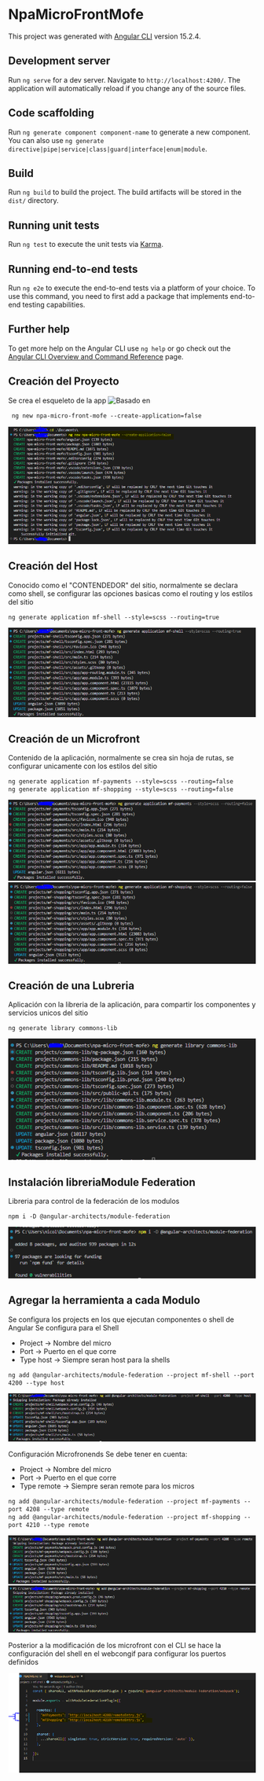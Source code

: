 # NpaMicroFrontMofe

This project was generated with [Angular CLI](https://github.com/angular/angular-cli) version 15.2.4.

## Development server

Run `ng serve` for a dev server. Navigate to `http://localhost:4200/`. The application will automatically reload if you change any of the source files.

## Code scaffolding

Run `ng generate component component-name` to generate a new component. You can also use `ng generate directive|pipe|service|class|guard|interface|enum|module`.

## Build

Run `ng build` to build the project. The build artifacts will be stored in the `dist/` directory.

## Running unit tests

Run `ng test` to execute the unit tests via [Karma](https://karma-runner.github.io).

## Running end-to-end tests

Run `ng e2e` to execute the end-to-end tests via a platform of your choice. To use this command, you need to first add a package that implements end-to-end testing capabilities.

## Further help

To get more help on the Angular CLI use `ng help` or go check out the [Angular CLI Overview and Command Reference](https://angular.io/cli) page.

## Creación del Proyecto

Se crea el esqueleto de la app
![Basado en](https://www.youtube.com/watch?v=12x2QpDCsfk&ab_channel=LogiDev)

```
 ng new npa-micro-front-mofe --create-application=false
```

![](https://github.com/potier97/angular-microfront/blob/master/assets/creacion.PNG)


## Creación del Host 

Conocido como el "CONTENDEDOR" del sitio, normalmente se declara como shell, se configurar las opciones basicas como el routing y los estilos del sitio

```
ng generate application mf-shell --style=scss --routing=true
```

![](https://github.com/potier97/angular-microfront/blob/master/assets/creacion-shell.PNG)

## Creación de un Microfront 

Contenido de la aplicación, normalmente se crea sin hoja de rutas, se configurar unicamente con los estilos del sitio

```
ng generate application mf-payments --style=scss --routing=false 
ng generate application mf-shopping --style=scss --routing=false 
```

![](https://github.com/potier97/angular-microfront/blob/master/assets/creacion-mf1.PNG)
![](https://github.com/potier97/angular-microfront/blob/master/assets/creacion-mf2.PNG)

## Creación de una Lubreria 

Aplicación con la libreria de la aplicación, para compartir los componentes y servicios unicos del sitio

```
ng generate library commons-lib 
```

![](https://github.com/potier97/angular-microfront/blob/master/assets/creacion-library.PNG)

## Instalación libreriaModule Federation

Libreria para control de la federación de los modulos

```
npm i -D @angular-architects/module-federation
```

![](https://github.com/potier97/angular-microfront/blob/master/assets/dependency-mofe.PNG)

## Agregar la herramienta a cada Modulo

Se configura los projects en los que ejecutan componentes o shell de Angular
Se configura para el Shell
 - Project -> Nombre del micro
 - Port -> Puerto en el que corre
 - Type host -> Siempre seran host para la shells

```
ng add @angular-architects/module-federation --project mf-shell --port 4200 --type host
```

![](https://github.com/potier97/angular-microfront/blob/master/assets/mf-configuration.PNG)

Configuración Microfronends
Se debe tener en cuenta:
 - Project -> Nombre del micro
 - Port -> Puerto en el que corre
 - Type remote -> Siempre seran remote para los micros

```
ng add @angular-architects/module-federation --project mf-payments --port 4208 --type remote
ng add @angular-architects/module-federation --project mf-shopping --port 4210 --type remote
```

![](https://github.com/potier97/angular-microfront/blob/master/assets/mf-configuration-1.PNG)
![](https://github.com/potier97/angular-microfront/blob/master/assets/mf-configuration-2.PNG)

Posterior a la modificación de los microfront con el CLI se hace la configuración del shell en el webcongif para configurar los puertos definidos


![](https://github.com/potier97/angular-microfront/blob/master/assets/puertos-shell.PNG)